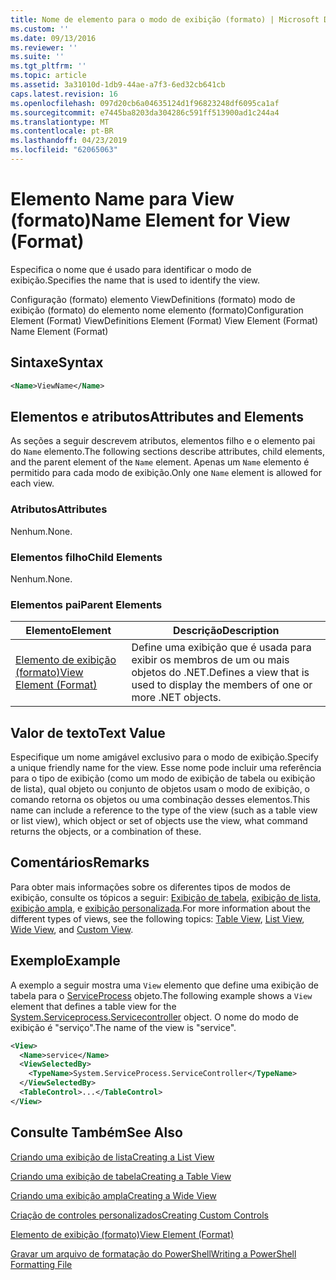 ```yaml
---
title: Nome de elemento para o modo de exibição (formato) | Microsoft Docs
ms.custom: ''
ms.date: 09/13/2016
ms.reviewer: ''
ms.suite: ''
ms.tgt_pltfrm: ''
ms.topic: article
ms.assetid: 3a31010d-1db9-44ae-a7f3-6ed32cb641cb
caps.latest.revision: 16
ms.openlocfilehash: 097d20cb6a04635124d1f96823248df6095ca1af
ms.sourcegitcommit: e7445ba8203da304286c591ff513900ad1c244a4
ms.translationtype: MT
ms.contentlocale: pt-BR
ms.lasthandoff: 04/23/2019
ms.locfileid: "62065063"
---
```

# <a name="name-element-for-view-format"></a><span data-ttu-id="87f73-102">Elemento Name para View (formato)</span><span class="sxs-lookup"><span data-stu-id="87f73-102">Name Element for View (Format)</span></span>

<span data-ttu-id="87f73-103">Especifica o nome que é usado para identificar o modo de exibição.</span><span class="sxs-lookup"><span data-stu-id="87f73-103">Specifies the name that is used to identify the view.</span></span>

<span data-ttu-id="87f73-104">Configuração (formato) elemento ViewDefinitions (formato) modo de exibição (formato) do elemento nome elemento (formato)</span><span class="sxs-lookup"><span data-stu-id="87f73-104">Configuration Element (Format) ViewDefinitions Element (Format) View Element (Format) Name Element (Format)</span></span>

## <a name="syntax"></a><span data-ttu-id="87f73-105">Sintaxe</span><span class="sxs-lookup"><span data-stu-id="87f73-105">Syntax</span></span>

```xml
<Name>ViewName</Name>
```

## <a name="attributes-and-elements"></a><span data-ttu-id="87f73-106">Elementos e atributos</span><span class="sxs-lookup"><span data-stu-id="87f73-106">Attributes and Elements</span></span>

<span data-ttu-id="87f73-107">As seções a seguir descrevem atributos, elementos filho e o elemento pai do `Name` elemento.</span><span class="sxs-lookup"><span data-stu-id="87f73-107">The following sections describe attributes, child elements, and the parent element of the `Name` element.</span></span> <span data-ttu-id="87f73-108">Apenas um `Name` elemento é permitido para cada modo de exibição.</span><span class="sxs-lookup"><span data-stu-id="87f73-108">Only one `Name` element is allowed for each view.</span></span>

### <a name="attributes"></a><span data-ttu-id="87f73-109">Atributos</span><span class="sxs-lookup"><span data-stu-id="87f73-109">Attributes</span></span>

<span data-ttu-id="87f73-110">Nenhum.</span><span class="sxs-lookup"><span data-stu-id="87f73-110">None.</span></span>

### <a name="child-elements"></a><span data-ttu-id="87f73-111">Elementos filho</span><span class="sxs-lookup"><span data-stu-id="87f73-111">Child Elements</span></span>

<span data-ttu-id="87f73-112">Nenhum.</span><span class="sxs-lookup"><span data-stu-id="87f73-112">None.</span></span>

### <a name="parent-elements"></a><span data-ttu-id="87f73-113">Elementos pai</span><span class="sxs-lookup"><span data-stu-id="87f73-113">Parent Elements</span></span>

|<span data-ttu-id="87f73-114">Elemento</span><span class="sxs-lookup"><span data-stu-id="87f73-114">Element</span></span>|<span data-ttu-id="87f73-115">Descrição</span><span class="sxs-lookup"><span data-stu-id="87f73-115">Description</span></span>|
|-------------|-----------------|
|[<span data-ttu-id="87f73-116">Elemento de exibição (formato)</span><span class="sxs-lookup"><span data-stu-id="87f73-116">View Element (Format)</span></span>](./view-element-format.md)|<span data-ttu-id="87f73-117">Define uma exibição que é usada para exibir os membros de um ou mais objetos do .NET.</span><span class="sxs-lookup"><span data-stu-id="87f73-117">Defines a view that is used to display the members of one or more .NET objects.</span></span>|

## <a name="text-value"></a><span data-ttu-id="87f73-118">Valor de texto</span><span class="sxs-lookup"><span data-stu-id="87f73-118">Text Value</span></span>

<span data-ttu-id="87f73-119">Especifique um nome amigável exclusivo para o modo de exibição.</span><span class="sxs-lookup"><span data-stu-id="87f73-119">Specify a unique friendly name for the view.</span></span> <span data-ttu-id="87f73-120">Esse nome pode incluir uma referência para o tipo de exibição (como um modo de exibição de tabela ou exibição de lista), qual objeto ou conjunto de objetos usam o modo de exibição, o comando retorna os objetos ou uma combinação desses elementos.</span><span class="sxs-lookup"><span data-stu-id="87f73-120">This name can include a reference to the type of the view (such as a table view or list view), which object or set of objects use the view, what command returns the objects, or a combination of these.</span></span>

## <a name="remarks"></a><span data-ttu-id="87f73-121">Comentários</span><span class="sxs-lookup"><span data-stu-id="87f73-121">Remarks</span></span>

<span data-ttu-id="87f73-122">Para obter mais informações sobre os diferentes tipos de modos de exibição, consulte os tópicos a seguir: [Exibição de tabela](./creating-a-table-view.md), [exibição de lista](./creating-a-list-view.md), [exibição ampla](./creating-a-wide-view.md), e [exibição personalizada](./creating-custom-controls.md).</span><span class="sxs-lookup"><span data-stu-id="87f73-122">For more information about the different types of views, see the following topics: [Table View](./creating-a-table-view.md), [List View](./creating-a-list-view.md), [Wide View](./creating-a-wide-view.md), and [Custom View](./creating-custom-controls.md).</span></span>

## <a name="example"></a><span data-ttu-id="87f73-123">Exemplo</span><span class="sxs-lookup"><span data-stu-id="87f73-123">Example</span></span>

<span data-ttu-id="87f73-124">A exemplo a seguir mostra uma `View` elemento que define uma exibição de tabela para o [ServiceProcess](/dotnet/api/System.ServiceProcess.ServiceController) objeto.</span><span class="sxs-lookup"><span data-stu-id="87f73-124">The following example shows a `View` element that defines a table view for the [System.Serviceprocess.Servicecontroller](/dotnet/api/System.ServiceProcess.ServiceController) object.</span></span> <span data-ttu-id="87f73-125">O nome do modo de exibição é "serviço".</span><span class="sxs-lookup"><span data-stu-id="87f73-125">The name of the view is "service".</span></span>

```xml
<View>
  <Name>service</Name>
  <ViewSelectedBy>
    <TypeName>System.ServiceProcess.ServiceController</TypeName>
  </ViewSelectedBy>
  <TableControl>...</TableControl>
</View>

```

## <a name="see-also"></a><span data-ttu-id="87f73-126">Consulte Também</span><span class="sxs-lookup"><span data-stu-id="87f73-126">See Also</span></span>

[<span data-ttu-id="87f73-127">Criando uma exibição de lista</span><span class="sxs-lookup"><span data-stu-id="87f73-127">Creating a List View</span></span>](./creating-a-list-view.md)

[<span data-ttu-id="87f73-128">Criando uma exibição de tabela</span><span class="sxs-lookup"><span data-stu-id="87f73-128">Creating a Table View</span></span>](./creating-a-table-view.md)

[<span data-ttu-id="87f73-129">Criando uma exibição ampla</span><span class="sxs-lookup"><span data-stu-id="87f73-129">Creating a Wide View</span></span>](./creating-a-wide-view.md)

[<span data-ttu-id="87f73-130">Criação de controles personalizados</span><span class="sxs-lookup"><span data-stu-id="87f73-130">Creating Custom Controls</span></span>](./creating-custom-controls.md)

[<span data-ttu-id="87f73-131">Elemento de exibição (formato)</span><span class="sxs-lookup"><span data-stu-id="87f73-131">View Element (Format)</span></span>](./view-element-format.md)

[<span data-ttu-id="87f73-132">Gravar um arquivo de formatação do PowerShell</span><span class="sxs-lookup"><span data-stu-id="87f73-132">Writing a PowerShell Formatting File</span></span>](./writing-a-powershell-formatting-file.md)
